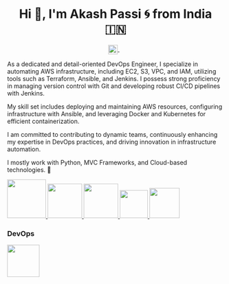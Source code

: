 <h1 align="center">Hi 👋, I'm Akash Passi 🌀 from India 🇮🇳</h1>

<p align="center">
<a href="https://linkedin.com/in/akash-passi" target="blank">
  <img align="center" src="https://cdn.jsdelivr.net/npm/simple-icons@3/icons/linkedin.svg" alt="yatharth7" width="22px" />
</a>
  &nbsp;&nbsp;

As a dedicated and detail-oriented DevOps Engineer, I specialize in automating AWS infrastructure, including EC2, S3, VPC, and IAM, utilizing tools such as Terraform, Ansible, and Jenkins. I possess strong proficiency in managing version control with Git and developing robust CI/CD pipelines with Jenkins.

My skill set includes deploying and maintaining AWS resources, configuring infrastructure with Ansible, and leveraging Docker and Kubernetes for efficient containerization.

I am committed to contributing to dynamic teams, continuously enhancing my expertise in DevOps practices, and driving innovation in infrastructure automation.

I mostly work with Python, MVC Frameworks, and Cloud-based technologies. 🚀


<p float="left">
  <a href="https://python.org/" target="_blank" >
    <img src="https://media1.giphy.com/media/KAq5w47R9rmTuvWOWa/giphy.gif"  height="90" />
  </a>
  <a href="https://www.docker.com/" target="_blank" >
    <img src="https://raw.githubusercontent.com/itsksaurabh/itsksaurabh/master/assets/docker.gif"  height="80" /> 
  </a>
  
  <a href="https://www.djangoproject.com/" target="_blank" >
    <img src="https://www.edgica.com/wp-content/files/django-logo-big.jpg"  height="80" /> 
  </a>
  
  <a href="https://docs.gitlab.com/ee/ci/" target="_blank" >
    <img src="https://raw.githubusercontent.com/itsksaurabh/itsksaurabh/master/assets/cicd.gif"  height="65" />
  </a>
   <a href="https://www.w3.org/wiki/The_web_standards_model_-_HTML_CSS_and_JavaScript" target="_blank" >
    <img src="https://raw.githubusercontent.com/itsksaurabh/itsksaurabh/master/assets/html-css-js.png" height="70" />
  </a>
 </p>

### DevOps
  
 <p float="left">
  <a href="https://aws.amazon.com/" target="_blank" >
    <img src="https://raw.githubusercontent.com/itsksaurabh/itsksaurabh/master/assets/aws.gif"  height="75" />
  </a>
 </p>

